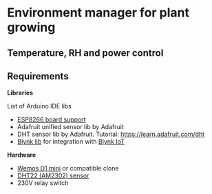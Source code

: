 Environment manager for plant growing
=====================================

Temperature, RH and power control
---------------------------------

## Requirements

**Libraries**

List of Arduino IDE libs

- [ESP8266 board support](https://github.com/esp8266/Arduino#installing-with-boards-manager)
- Adafruit unified sensor lib by Adafruit
- DHT sensor lib by Adafruit. Tutorial: https://learn.adafruit.com/dht
- [Blynk lib](https://github.com/blynkkk/blynk-library/releases) for integration with [Blynk IoT](https://blynk.io)

**Hardware**

- [Wemos D1 mini](https://wiki.wemos.cc/products:d1:d1_mini) or compatible clone
- [DHT22 (AM2302) sensor](https://learn.adafruit.com/dht)
- 230V relay switch

